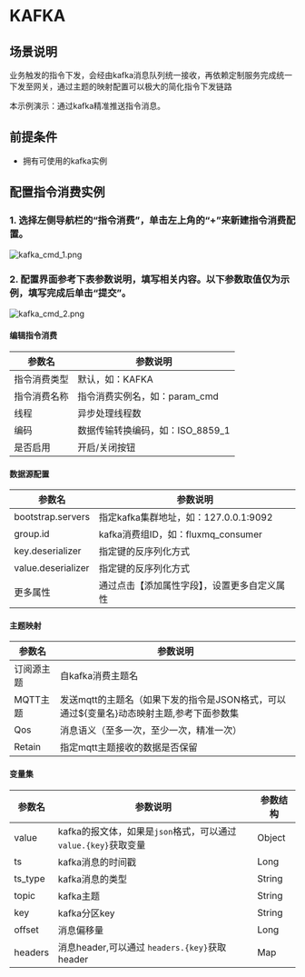 # KAFKA

## 场景说明
业务触发的指令下发，会经由kafka消息队列统一接收，再依赖定制服务完成统一下发至网关，通过主题的映射配置可以极大的简化指令下发链路

本示例演示：通过kafka精准推送指令消息。

## 前提条件
- 拥有可使用的kafka实例

## 配置指令消费实例
### 1. 选择左侧导航栏的“指令消费”，单击左上角的“+”来新建指令消费配置。
![kafka_cmd_1.png](@site/static/images/command/kafka_cmd_1.png)

### 2. 配置界面参考下表参数说明，填写相关内容。以下参数取值仅为示例，填写完成后单击“提交”。
![kafka_cmd_2.png](@site/static/images/command/kafka_cmd_2.png)
#### 编辑指令消费
| **参数名** | **参数说明**                 |
|---------|--------------------------|
| 指令消费类型  | 默认，如：KAFKA               |
| 指令消费名称  | 指令消费实例名，如：param_cmd      |
| 线程      | 异步处理线程数                  |
| 编码      | 数据传输转换编码，如：ISO_8859_1    |
| 是否启用    | 开启/关闭按钮                  |
#### 数据源配置
| **参数名**            | **参数说明**                     |
|--------------------|------------------------------|
| bootstrap.servers  | 指定kafka集群地址，如：127.0.0.1:9092 |
| group.id           | kafka消费组ID，如：fluxmq_consumer |
| key.deserializer   | 指定键的反序列化方式                   |
| value.deserializer | 指定键的反序列化方式                   |
| 更多属性             | 通过点击【添加属性字段】，设置更多自定义属性       |

#### 主题映射
| **参数名** | **参数说明**                                           |
|---------|----------------------------------------------------|
| 订阅源主题    | 自kafka消费主题名                                        |
| MQTT主题  | 发送mqtt的主题名（如果下发的指令是JSON格式，可以通过${变量名}动态映射主题,参考下面参数集 |
| Qos    | 消息语义（至多一次，至少一次，精准一次）                               |
| Retain  | 指定mqtt主题接收的数据是否保留                                  |

#### 变量集

| **参数名** | **参数说明**                                    | **参数结构**          |
|---------|---------------------------------------------|-------------------|
| value   | kafka的报文体，如果是`json`格式，可以通过`value.{key}`获取变量 | Object            |
| ts      | kafka消息的时间戳                                 | Long              |
| ts_type | kafka消息的类型                                  | String            |
| topic   | kafka主题                                     | String            |
| key     | kafka分区key                                  | String            |
| offset  | 消息偏移量                                       | Long              |
| headers | 消息header,可以通过 `headers.{key}`获取header       | Map|
